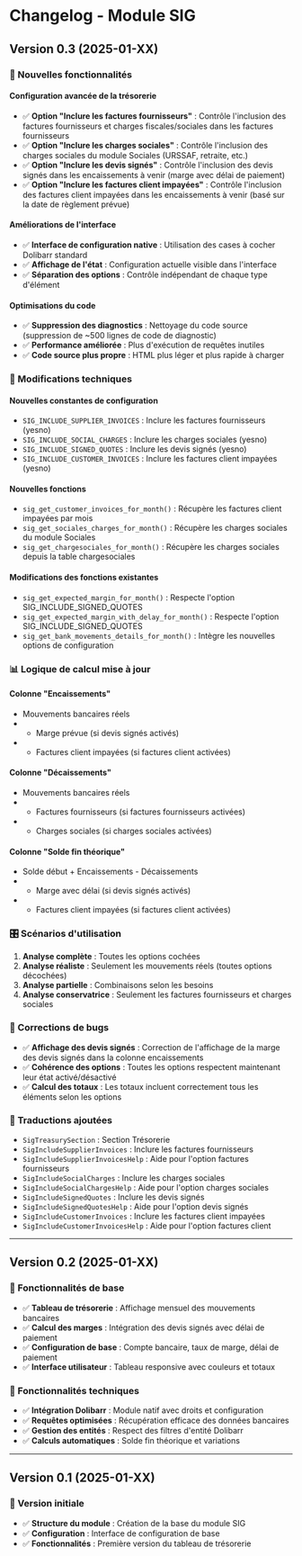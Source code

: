 # Changelog - Module SIG

## Version 0.3 (2025-01-XX)

### 🎯 Nouvelles fonctionnalités

#### Configuration avancée de la trésorerie
- ✅ **Option "Inclure les factures fournisseurs"** : Contrôle l'inclusion des factures fournisseurs et charges fiscales/sociales dans les factures fournisseurs
- ✅ **Option "Inclure les charges sociales"** : Contrôle l'inclusion des charges sociales du module Sociales (URSSAF, retraite, etc.)
- ✅ **Option "Inclure les devis signés"** : Contrôle l'inclusion des devis signés dans les encaissements à venir (marge avec délai de paiement)
- ✅ **Option "Inclure les factures client impayées"** : Contrôle l'inclusion des factures client impayées dans les encaissements à venir (basé sur la date de règlement prévue)

#### Améliorations de l'interface
- ✅ **Interface de configuration native** : Utilisation des cases à cocher Dolibarr standard
- ✅ **Affichage de l'état** : Configuration actuelle visible dans l'interface
- ✅ **Séparation des options** : Contrôle indépendant de chaque type d'élément

#### Optimisations du code
- ✅ **Suppression des diagnostics** : Nettoyage du code source (suppression de ~500 lignes de code de diagnostic)
- ✅ **Performance améliorée** : Plus d'exécution de requêtes inutiles
- ✅ **Code source plus propre** : HTML plus léger et plus rapide à charger

### 🔧 Modifications techniques

#### Nouvelles constantes de configuration
- `SIG_INCLUDE_SUPPLIER_INVOICES` : Inclure les factures fournisseurs (yesno)
- `SIG_INCLUDE_SOCIAL_CHARGES` : Inclure les charges sociales (yesno)
- `SIG_INCLUDE_SIGNED_QUOTES` : Inclure les devis signés (yesno)
- `SIG_INCLUDE_CUSTOMER_INVOICES` : Inclure les factures client impayées (yesno)

#### Nouvelles fonctions
- `sig_get_customer_invoices_for_month()` : Récupère les factures client impayées par mois
- `sig_get_sociales_charges_for_month()` : Récupère les charges sociales du module Sociales
- `sig_get_chargesociales_for_month()` : Récupère les charges sociales depuis la table chargesociales

#### Modifications des fonctions existantes
- `sig_get_expected_margin_for_month()` : Respecte l'option SIG_INCLUDE_SIGNED_QUOTES
- `sig_get_expected_margin_with_delay_for_month()` : Respecte l'option SIG_INCLUDE_SIGNED_QUOTES
- `sig_get_bank_movements_details_for_month()` : Intègre les nouvelles options de configuration

### 📊 Logique de calcul mise à jour

#### Colonne "Encaissements"
- Mouvements bancaires réels
- + Marge prévue (si devis signés activés)
- + Factures client impayées (si factures client activées)

#### Colonne "Décaissements"
- Mouvements bancaires réels
- + Factures fournisseurs (si factures fournisseurs activées)
- + Charges sociales (si charges sociales activées)

#### Colonne "Solde fin théorique"
- Solde début + Encaissements - Décaissements
- + Marge avec délai (si devis signés activés)
- + Factures client impayées (si factures client activées)

### 🎛️ Scénarios d'utilisation

1. **Analyse complète** : Toutes les options cochées
2. **Analyse réaliste** : Seulement les mouvements réels (toutes options décochées)
3. **Analyse partielle** : Combinaisons selon les besoins
4. **Analyse conservatrice** : Seulement les factures fournisseurs et charges sociales

### 🐛 Corrections de bugs

- ✅ **Affichage des devis signés** : Correction de l'affichage de la marge des devis signés dans la colonne encaissements
- ✅ **Cohérence des options** : Toutes les options respectent maintenant leur état activé/désactivé
- ✅ **Calcul des totaux** : Les totaux incluent correctement tous les éléments selon les options

### 📝 Traductions ajoutées

- `SigTreasurySection` : Section Trésorerie
- `SigIncludeSupplierInvoices` : Inclure les factures fournisseurs
- `SigIncludeSupplierInvoicesHelp` : Aide pour l'option factures fournisseurs
- `SigIncludeSocialCharges` : Inclure les charges sociales
- `SigIncludeSocialChargesHelp` : Aide pour l'option charges sociales
- `SigIncludeSignedQuotes` : Inclure les devis signés
- `SigIncludeSignedQuotesHelp` : Aide pour l'option devis signés
- `SigIncludeCustomerInvoices` : Inclure les factures client impayées
- `SigIncludeCustomerInvoicesHelp` : Aide pour l'option factures client

---

## Version 0.2 (2025-01-XX)

### 🎯 Fonctionnalités de base

- ✅ **Tableau de trésorerie** : Affichage mensuel des mouvements bancaires
- ✅ **Calcul des marges** : Intégration des devis signés avec délai de paiement
- ✅ **Configuration de base** : Compte bancaire, taux de marge, délai de paiement
- ✅ **Interface utilisateur** : Tableau responsive avec couleurs et totaux

### 🔧 Fonctionnalités techniques

- ✅ **Intégration Dolibarr** : Module natif avec droits et configuration
- ✅ **Requêtes optimisées** : Récupération efficace des données bancaires
- ✅ **Gestion des entités** : Respect des filtres d'entité Dolibarr
- ✅ **Calculs automatiques** : Solde fin théorique et variations

---

## Version 0.1 (2025-01-XX)

### 🎯 Version initiale

- ✅ **Structure du module** : Création de la base du module SIG
- ✅ **Configuration** : Interface de configuration de base
- ✅ **Fonctionnalités** : Première version du tableau de trésorerie